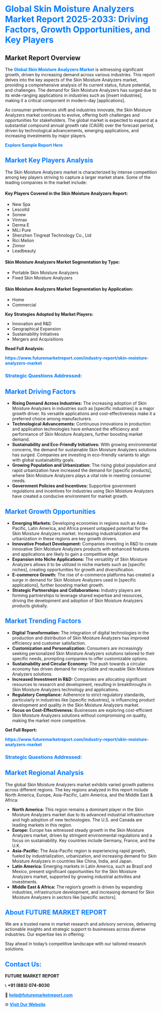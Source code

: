 <h1 style="color: #007BFF;">Global Skin Moisture Analyzers Market Report 2025-2033: Driving Factors, Growth Opportunities, and Key Players</h1>

<section id="overview">
<h2>Market Report Overview</h2>
<p>The <a href="https://www.futuremarketreport.com/industry-report/skin-moisture-analyzers-market" style="color: #007BFF; text-decoration: none;"><strong>Global Skin Moisture Analyzers Market</strong></a> is witnessing significant growth, driven by increasing demand across various industries. This report delves into the key aspects of the Skin Moisture Analyzers market, providing a comprehensive analysis of its current status, future potential, and challenges. The demand for Skin Moisture Analyzers has surged due to its wide-ranging applications in industries such as [insert industries], making it a critical component in modern-day [applications].</p>
<p>As consumer preferences shift and industries innovate, the Skin Moisture Analyzers market continues to evolve, offering both challenges and opportunities for stakeholders. The global market is expected to expand at a substantial compound annual growth rate (CAGR) over the forecast period, driven by technological advancements, emerging applications, and increasing investments by major players.</p>
</section>

<section id="overview">
<p><a href="https://www.futuremarketreport.com/request-sample/reportId=76604" style="color: #007BFF; text-decoration: none;"><strong>Explore Sample Report Here</strong></a></p>
</section>

<section id="key-players">
<h2 style="color: #007BFF;">Market Key Players Analysis</h2>
<p>The Skin Moisture Analyzers market is characterized by intense competition among key players striving to capture a larger market share. Some of the leading companies in the market include:</p>
<h4>Key Players Covered in the Skin Moisture Analyzers Report:</h4>
<ul><li>New Spa</li><li>Lescoltd</li><li>Sonew</li><li>Vinmax</li><li>Derma E</li><li>MiLi Pure</li><li>Shenzhen Tingreat Technology Co., Ltd</li><li>Rici Melion</li><li>Zinnor</li><li>Leadbeauty</li></ul>
<h4>Skin Moisture Analyzers Market Segmentation by Type:</h4>
<ul><li>Portable Skin Moisture Analyzers</li><li>Fixed Skin Moisture Analyzers</li></ul>

<h4>Skin Moisture Analyzers Market Segmentation by Application:</h4>
<ul><li>Home</li><li>Commercial</li></ul>
<p><strong>Key Strategies Adopted by Market Players:</strong></p>
<ul>
<li>Innovation and R&D</li>
<li>Geographical Expansion</li>
<li>Sustainability Initiatives</li>
<li>Mergers and Acquisitions</li>
</ul>
</section>

<section>
<p><strong>Read Full Analysis: </strong></p><a href="https://www.futuremarketreport.com/industry-report/skin-moisture-analyzers-market" style="color: #007BFF; text-decoration: none;"><strong>https://www.futuremarketreport.com/industry-report/skin-moisture-analyzers-market</strong></a>
<h3 style="color: #007BFF;">Strategic Questions Addressed:</h3>
</section>

<section id="driving-factors">
<h2 style="color: #007BFF;">Market Driving Factors</h2>
<ul>
<li><strong>Rising Demand Across Industries:</strong> The increasing adoption of Skin Moisture Analyzers in industries such as [specific industries] is a major growth driver. Its versatile applications and cost-effectiveness make it a preferred choice among manufacturers.</li>
<li><strong>Technological Advancements:</strong> Continuous innovations in production and application technologies have enhanced the efficiency and performance of Skin Moisture Analyzers, further boosting market demand.</li>
<li><strong>Sustainability and Eco-Friendly Initiatives:</strong> With growing environmental concerns, the demand for sustainable Skin Moisture Analyzers solutions has surged. Companies are investing in eco-friendly variants to align with global sustainability goals.</li>
<li><strong>Growing Population and Urbanization:</strong> The rising global population and rapid urbanization have increased the demand for [specific products], where Skin Moisture Analyzers plays a vital role in meeting consumer needs.</li>
<li><strong>Government Policies and Incentives:</strong> Supportive government regulations and incentives for industries using Skin Moisture Analyzers have created a conducive environment for market growth.</li>
</ul>
</section>

<section id="growth-opportunities">
<h2 style="color: #007BFF;">Market Growth Opportunities</h2>
<ul>
<li><strong>Emerging Markets:</strong> Developing economies in regions such as Asia-Pacific, Latin America, and Africa present untapped potential for the Skin Moisture Analyzers market. Increasing industrialization and urbanization in these regions are key growth drivers.</li>
<li><strong>Innovative Product Development:</strong> Companies investing in R&D to create innovative Skin Moisture Analyzers products with enhanced features and applications are likely to gain a competitive edge.</li>
<li><strong>Expansion into Niche Applications:</strong> The versatility of Skin Moisture Analyzers allows it to be utilized in niche markets such as [specific niches], creating opportunities for growth and diversification.</li>
<li><strong>E-commerce Growth:</strong> The rise of e-commerce platforms has created a surge in demand for Skin Moisture Analyzers used in [specific applications], further boosting market growth.</li>
<li><strong>Strategic Partnerships and Collaborations:</strong> Industry players are forming partnerships to leverage shared expertise and resources, driving the development and adoption of Skin Moisture Analyzers products globally.</li>
</ul>
</section>

<section id="trending-factors">
<h2 style="color: #007BFF;">Market Trending Factors</h2>
<ul>
<li><strong>Digital Transformation:</strong> The integration of digital technologies in the production and distribution of Skin Moisture Analyzers has improved efficiency and customer satisfaction.</li>
<li><strong>Customization and Personalization:</strong> Consumers are increasingly seeking personalized Skin Moisture Analyzers solutions tailored to their specific needs, prompting companies to offer customizable options.</li>
<li><strong>Sustainability and Circular Economy:</strong> The push towards a circular economy has driven demand for recyclable and reusable Skin Moisture Analyzers solutions.</li>
<li><strong>Increased Investment in R&D:</strong> Companies are allocating significant resources to research and development, resulting in breakthroughs in Skin Moisture Analyzers technology and applications.</li>
<li><strong>Regulatory Compliance:</strong> Adherence to strict regulatory standards, particularly in industries like [specific industries], is influencing product development and quality in the Skin Moisture Analyzers market.</li>
<li><strong>Focus on Cost-Effectiveness:</strong> Businesses are exploring cost-efficient Skin Moisture Analyzers solutions without compromising on quality, making the market more competitive.</li>
</ul>
</section>

<section>
<p><strong>Get Full Report: </strong></p><a href="https://www.futuremarketreport.com/industry-report/skin-moisture-analyzers-market" style="color: #007BFF; text-decoration: none;"><strong>https://www.futuremarketreport.com/industry-report/skin-moisture-analyzers-market</strong></a>
<h3 style="color: #007BFF;">Strategic Questions Addressed:</h3>
</section>


<section id="regional-analysis">
<h2 style="color: #007BFF;">Market Regional Analysis</h2>
<p>The global Skin Moisture Analyzers market exhibits varied growth patterns across different regions. The key regions analyzed in this report include North America, Europe, Asia-Pacific, Latin America, and the Middle East & Africa:</p>
<ul>
<li><strong>North America:</strong> This region remains a dominant player in the Skin Moisture Analyzers market due to its advanced industrial infrastructure and high adoption of new technologies. The U.S. and Canada are leading markets in this region.</li>
<li><strong>Europe:</strong> Europe has witnessed steady growth in the Skin Moisture Analyzers market, driven by stringent environmental regulations and a focus on sustainability. Key countries include Germany, France, and the U.K.</li>
<li><strong>Asia-Pacific:</strong> The Asia-Pacific region is experiencing rapid growth, fueled by industrialization, urbanization, and increasing demand for Skin Moisture Analyzers in countries like China, India, and Japan.</li>
<li><strong>Latin America:</strong> Emerging markets in Latin America, such as Brazil and Mexico, present significant opportunities for the Skin Moisture Analyzers market, supported by growing industrial activities and investments.</li>
<li><strong>Middle East & Africa:</strong> The region’s growth is driven by expanding industries, infrastructure development, and increasing demand for Skin Moisture Analyzers in sectors like [specific sectors].</li>
</ul>
</section>

<footer>
<h2 style="color: #007BFF;">About FUTURE MARKET REPORT</h2>
<p>We are a trusted name in market research and advisory services, delivering actionable insights and strategic support to businesses across diverse industries. Our expertise lies in offering:</p>

<p>Stay ahead in today’s competitive landscape with our tailored research solutions.</p>

<h2 style="color: #007BFF;">Contact Us:</h2>
<p><strong>FUTURE MARKET REPORT</strong></p>
<p>📞 <strong>+91 (883) 074-8030</strong></p>
<p>📧 <strong><a href="mailto:help@futuremarketreport.com" style="color: #007BFF;">help@futuremarketreport.com</a></strong></p>
<p>🌐 <strong><a href="https://www.futuremarketreport.com/" style="color: #007BFF;">Visit Our Website</a></strong></p>
</footer>
